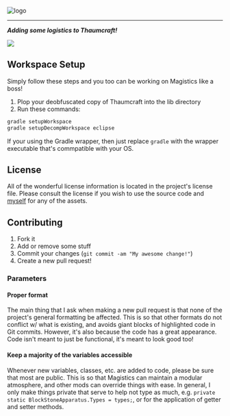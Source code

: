 ![logo](http://i1064.photobucket.com/albums/u370/MegaT145/Magistics/logo.png)
***

**_Adding some logistics to Thaumcraft!_**

<a href="https://codeship.com/projects/52617" target="_blank"><img src="https://codeship.com/projects/49546e30-64a5-0132-1a9a-1a1c11ba4c94/status?branch=master"/></a>

## Workspace Setup
Simply follow these steps and you too can be working on Magistics like a boss!

1. Plop your deobfuscated copy of Thaumcraft into the lib directory
2. Run these commands:
``` bash
gradle setupWorkspace
gradle setupDecompWorkspace eclipse
```
If your using the Gradle wrapper, then just replace `gradle` with the wrapper executable that's commpatible with your OS.

## License
All of the wonderful license information is located in the project's license file. Please consult the license if you wish to use the source code and [myself](https://github.com/T145) for any of the assets.

## Contributing
1. Fork it
2. Add or remove some stuff
3. Commit your changes (`git commit -am "My awesome change!"`)
4. Create a new pull request!

### Parameters

#### Proper format
The main thing that I ask when making a new pull request is that none of the project's general formatting be affected. This is so that other formats do not conflict w/ what is existing, and avoids giant blocks of highlighted code in Git commits. However, it's also because the code has a great appearance. Code isn't meant to just be functional, it's meant to look good too!

#### Keep a majority of the variables accessible
Whenever new variables, classes, etc. are added to code, please be sure that most are public. This is so that Magistics can maintain a modular atmosphere, and other mods can override things with ease. In general, I only make things private that serve to help not type as much, e.g. `private static BlockStoneApparatus.Types = types;`, or for the application of getter and setter methods.
